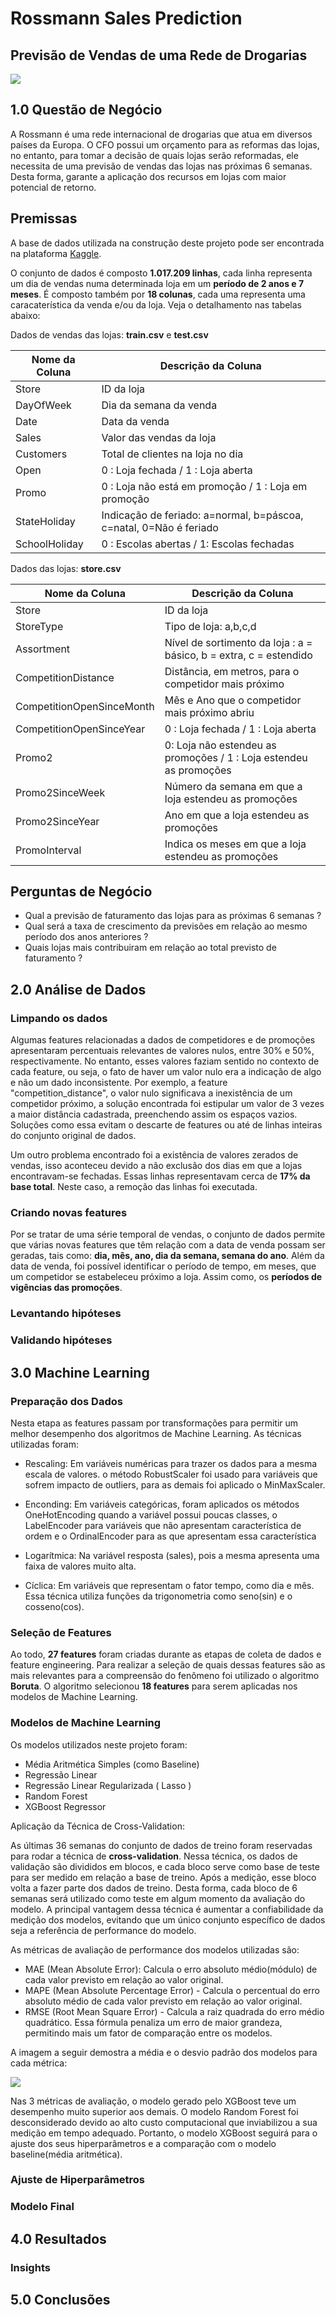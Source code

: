 
# Rossmann Sales Prediction

## Previsão de Vendas de uma Rede de Drogarias

<img src="img/sales.jpg">

## 1.0 Questão de Negócio

A Rossmann é uma rede internacional de drogarias que atua em diversos países da Europa. O CFO possui um orçamento para as reformas das lojas, no entanto, 
para tomar a decisão de quais lojas serão reformadas, ele necessita de uma previsão de vendas das lojas nas próximas 6 semanas. Desta forma, garante a aplicação dos recursos em lojas com maior potencial de retorno.

## Premissas

A base de dados utilizada na construção deste projeto pode ser encontrada na plataforma [Kaggle](https://www.kaggle.com/competitions/rossmann-store-sales/data).

O conjunto de dados é composto **1.017.209 linhas**, cada linha representa um dia de vendas numa determinada loja em um **período de 2 anos e 7 meses**. É composto também por **18 colunas**, cada uma representa uma caracaterística da venda e/ou da loja. Veja o detalhamento nas tabelas abaixo:

Dados de vendas das lojas: **train.csv** e **test.csv**

| Nome da Coluna| Descrição da Coluna                                              |
| --------------| ---------------------------------------------------------------- |
| Store         | ID da loja  |
| DayOfWeek     | Dia da semana da venda  |
| Date          | Data da venda |
| Sales         | Valor das vendas da loja |
| Customers     | Total de clientes na loja no dia  |
| Open          | 0 : Loja fechada / 1 : Loja aberta|
| Promo         | 0 : Loja não está em promoção / 1 : Loja em promoção |
| StateHoliday  | Indicação de feriado: a=normal, b=páscoa, c=natal, 0=Não é feriado|
| SchoolHoliday | 0 : Escolas abertas / 1: Escolas fechadas|

Dados das lojas: **store.csv**

| Nome da Coluna            | Descrição da Coluna                                        |
| --------------------------| ---------------------------------------------------------- |
| Store                     | ID da loja                            |
| StoreType                 | Tipo de loja: a,b,c,d |
| Assortment                | Nível de sortimento da loja : a = básico, b = extra, c = estendido|
| CompetitionDistance       | Distância, em metros, para o competidor mais próximo |
| CompetitionOpenSinceMonth | Mês e Ano que o competidor mais próximo abriu |
| CompetitionOpenSinceYear  | 0 : Loja fechada / 1 : Loja aberta|
| Promo2                    | 0: Loja não estendeu as promoções / 1 : Loja estendeu as promoções |
| Promo2SinceWeek           | Número da semana em que a loja estendeu as promoções|
| Promo2SinceYear           | Ano em que a loja estendeu as promoções|
| PromoInterval             | Indica os meses em que a loja estendeu as promoções|

##  Perguntas de Negócio

- Qual a previsão de faturamento das lojas para as próximas 6 semanas ?
- Qual será a taxa de crescimento da previsões em relação ao mesmo período dos anos anteriores ?
- Quais lojas mais contribuiram em relação ao total previsto de faturamento ?

## 2.0 Análise de Dados

### Limpando os dados 

Algumas features relacionadas a dados de competidores e de promoções apresentaram percentuais relevantes de valores nulos, entre 30% e 50%, respectivamente. No entanto, esses valores faziam sentido no contexto de cada feature, ou seja, o fato de haver um valor nulo era a indicação de algo e não um dado inconsistente. Por exemplo, a feature "competition_distance", o valor nulo significava a inexistência de um competidor próximo, a solução encontrada foi estipular um valor de 3 vezes a maior distância cadastrada, preenchendo assim os espaços vazios. Soluções como essa evitam o descarte de features ou até de linhas inteiras do conjunto original de dados.

Um outro problema encontrado foi a existência de valores zerados de vendas, isso aconteceu devido a não exclusão dos dias em que a lojas encontravam-se fechadas. Essas linhas representavam cerca de **17% da base total**. Neste caso, a remoção das linhas foi executada. 

### Criando novas features

Por se tratar de uma série temporal de vendas, o conjunto de dados permite que várias novas features que têm relação com a data de venda possam ser geradas, tais como: **dia, mês, ano, dia da semana, semana do ano**. Além da data de venda, foi possível identificar o período de tempo, em meses, que um competidor se estabeleceu próximo a loja. Assim como, os **períodos de vigências das promoções**.

### Levantando hipóteses

### Validando hipóteses

## 3.0 Machine Learning

### Preparação dos Dados

Nesta etapa as features passam por transformações para permitir um melhor desempenho dos algoritmos de Machine Learning. As técnicas utilizadas foram:

- Rescaling: Em variáveis numéricas para trazer os dados para a mesma escala de valores. o método RobustScaler foi usado para variáveis que sofrem impacto de outliers, para as demais foi aplicado o MinMaxScaler.

- Enconding: Em variáveis categóricas, foram aplicados os métodos OneHotEncoding quando a variável possui poucas classes, o LabelEncoder para variáveis que não apresentam característica de ordem e o OrdinalEncoder para as que apresentam essa característica

- Logarítmica: Na variável resposta (sales), pois a mesma apresenta uma faixa de valores muito alta. 

- Cíclica: Em variáveis que representam o fator tempo, como dia e mês. Essa técnica utiliza funções da trigonometria como seno(sin) e o cosseno(cos).

### Seleção de Features

Ao todo, **27 features** foram criadas durante as etapas de coleta de dados e feature engineering. Para realizar a seleção de quais dessas features são as mais relevantes para a compreensão do fenômeno foi utilizado o algoritmo **Boruta**. O algoritmo selecionou **18 features** para serem aplicadas nos modelos de Machine Learning. 

### Modelos de Machine Learning

Os modelos utilizados neste projeto foram:

- Média Aritmética Simples (como Baseline)
- Regressão Linear
- Regressão Linear Regularizada ( Lasso )
- Random Forest
- XGBoost Regressor

Aplicação da Técnica de Cross-Validation:

As últimas 36 semanas do conjunto de dados de treino foram reservadas para rodar a técnica de **cross-validation**. Nessa técnica, os dados de validação são divididos em blocos, e cada bloco serve como base de teste para ser medido em relação a base de treino. Após a medição, esse bloco volta a fazer parte dos dados de treino. Desta forma, cada bloco de 6 semanas será utilizado como teste em algum momento da avaliação do modelo. A principal vantagem dessa técnica é aumentar a confiabilidade da medição dos modelos, evitando que um único conjunto específico de dados seja a referência de performance do modelo.

As métricas de avaliação de performance dos modelos utilizadas são:

- MAE (Mean Absolute Error): Calcula o erro absoluto médio(módulo) de cada valor previsto em relação ao valor original.
- MAPE (Mean Absolute Percentage Error) - Calcula o percentual do erro absoluto médio de cada valor previsto em relação ao valor original.
- RMSE (Root Mean Square Error) - Calcula a raiz quadrada do erro médio quadrático. Essa fórmula penaliza um erro de maior grandeza, permitindo mais um fator de comparação entre os modelos.

A imagem a seguir demostra a média e o desvio padrão dos modelos para cada métrica:

<img src="img/performance_modelos.png">

Nas 3 métricas de avaliação, o modelo gerado pelo XGBoost teve um desempenho muito superior aos demais. O modelo Random Forest foi desconsiderado devido ao alto custo computacional que inviabilizou a sua medição em tempo adequado.
Portanto, o modelo XGBoost seguirá para o ajuste dos seus hiperparâmetros e a comparação com o modelo baseline(média aritmética).


### Ajuste de Hiperparâmetros

### Modelo Final

## 4.0 Resultados 

### Insights

### 

## 5.0 Conclusões

